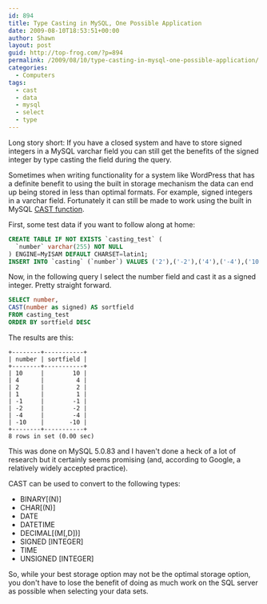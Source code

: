 ```yaml
---
id: 894
title: Type Casting in MySQL, One Possible Application
date: 2009-08-10T18:53:51+00:00
author: Shawn
layout: post
guid: http://top-frog.com/?p=894
permalink: /2009/08/10/type-casting-in-mysql-one-possible-application/
categories:
  - Computers
tags:
  - cast
  - data
  - mysql
  - select
  - type
---
```

Long story short: If you have a closed system and have to store signed integers in a MySQL varchar field you can still get the benefits of the signed integer by type casting the field during the query.

<!--more-->

Sometimes when writing functionality for a system like WordPress that has a definite benefit to using the built in storage mechanism the data can end up being stored in less than optimal formats. For example, signed integers in a varchar field. Fortunately it can still be made to work using the built in MySQL [CAST function](http://dev.mysql.com/doc/refman/5.0/en/cast-functions.html#function_cast).

First, some test data if you want to follow along at home:

``` sql
CREATE TABLE IF NOT EXISTS `casting_test` (
  `number` varchar(255) NOT NULL
) ENGINE=MyISAM DEFAULT CHARSET=latin1;
INSERT INTO `casting` (`number`) VALUES ('2'),('-2'),('4'),('-4'),('10'),('-10'),('1'),('-1');
```

Now, in the following query I select the number field and cast it as a signed integer. Pretty straight forward.

``` sql
SELECT number,
CAST(number as signed) AS sortfield
FROM casting_test
ORDER BY sortfield DESC
```

The results are this:

```
+--------+-----------+
| number | sortfield |
+--------+-----------+
| 10     |        10 | 
| 4      |         4 | 
| 2      |         2 | 
| 1      |         1 | 
| -1     |        -1 | 
| -2     |        -2 | 
| -4     |        -4 | 
| -10    |       -10 | 
+--------+-----------+
8 rows in set (0.00 sec)
```

This was done on MySQL 5.0.83 and I haven't done a heck of a lot of research but it certainly seems promising (and, according to Google, a relatively widely accepted practice).

CAST can be used to convert to the following types:

  * BINARY[(N)]
  * CHAR[(N)]
  * DATE
  * DATETIME
  * DECIMAL[(M[,D])]
  * SIGNED [INTEGER]
  * TIME
  * UNSIGNED [INTEGER]

So, while your best storage option may not be the optimal storage option, you don't have to lose the benefit of doing as much work on the SQL server as possible when selecting your data sets.